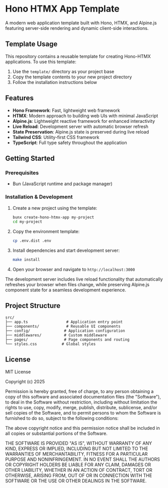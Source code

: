 # Hono HTMX App Template

A modern web application template built with Hono, HTMX, and Alpine.js featuring server-side rendering and dynamic client-side interactions.

## Template Usage

This repository contains a reusable template for creating Hono-HTMX applications. To use this template:

1. Use the `template/` directory as your project base
2. Copy the template contents to your new project directory
3. Follow the installation instructions below

## Features

- **Hono Framework**: Fast, lightweight web framework
- **HTMX**: Modern approach to building web UIs with minimal JavaScript
- **Alpine.js**: Lightweight reactive framework for enhanced interactivity
- **Live Reload**: Development server with automatic browser refresh
- **State Preservation**: Alpine.js state is preserved during live reload
- **Tailwind CSS**: Utility-first CSS framework
- **TypeScript**: Full type safety throughout the application

## Getting Started

### Prerequisites

- Bun (JavaScript runtime and package manager)

### Installation & Development

1. Create a new project using the template:
   ```bash
   bunx create-hono-htmx-app my-project
   cd my-project
   ```
2. Copy the environment template:
   ```bash
   cp .env.dist .env
   ```
3. Install dependencies and start development server:
   ```bash
   make install
   ```
4. Open your browser and navigate to `http://localhost:3000`

The development server includes live reload functionality that automatically refreshes your browser when files change, while preserving Alpine.js component state for a seamless development experience.

## Project Structure

```
src/
├── app.ts                 # Application entry point
├── components/            # Reusable UI components
├── config/               # Application configuration
├── middlewares/          # Custom middleware
├── pages/                # Page components and routing
└── styles.css           # Global styles
```

## License

MIT License

Copyright (c) 2025

Permission is hereby granted, free of charge, to any person obtaining a copy
of this software and associated documentation files (the "Software"), to deal
in the Software without restriction, including without limitation the rights
to use, copy, modify, merge, publish, distribute, sublicense, and/or sell
copies of the Software, and to permit persons to whom the Software is
furnished to do so, subject to the following conditions:

The above copyright notice and this permission notice shall be included in all
copies or substantial portions of the Software.

THE SOFTWARE IS PROVIDED "AS IS", WITHOUT WARRANTY OF ANY KIND, EXPRESS OR
IMPLIED, INCLUDING BUT NOT LIMITED TO THE WARRANTIES OF MERCHANTABILITY,
FITNESS FOR A PARTICULAR PURPOSE AND NONINFRINGEMENT. IN NO EVENT SHALL THE
AUTHORS OR COPYRIGHT HOLDERS BE LIABLE FOR ANY CLAIM, DAMAGES OR OTHER
LIABILITY, WHETHER IN AN ACTION OF CONTRACT, TORT OR OTHERWISE, ARISING FROM,
OUT OF OR IN CONNECTION WITH THE SOFTWARE OR THE USE OR OTHER DEALINGS IN THE
SOFTWARE.
